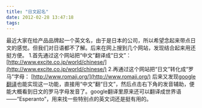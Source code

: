 ```yaml
---
title: "日文起名"
date: 2012-02-28 13:47:18
tags:
---
```


最近大家在给产品品牌起一个英文名，由于是日本的公司，所以希望念起来带点日文的感觉。但我们对日语都不了解。后来在网上搜到几个网站，发现结合起来用还挺方便。 1.首先通过这个网站把“中文”翻译成“日文”： [http://www.excite.co.jp/world/chinese/](http://www.excite.co.jp/world/chinese/) 2.再通过这个网站把“日文”转化成“罗马”字母： [http://www.romaji.org/](http://www.romaji.org/) 后来又发现[google翻译](http://translate.google.cn)也能实现这一功能，直接用“中文”翻“日文”，然后点击右下角的发音辅助，便能大概看到日文的罗马字母发音了。google翻译里原来还可以翻译成世界语——“Esperanto”，用来找一些特别点的英文词还是挺有用的。
